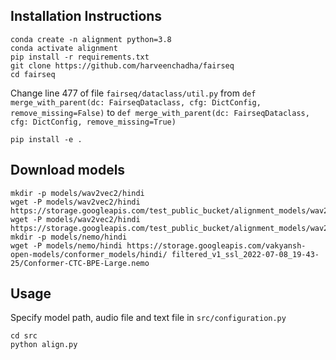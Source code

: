 ## Installation Instructions 

```
conda create -n alignment python=3.8
conda activate alignment
pip install -r requirements.txt 
git clone https://github.com/harveenchadha/fairseq
cd fairseq
```
Change line $477$ of file `fairseq/dataclass/util.py` from `def merge_with_parent(dc: FairseqDataclass, cfg: DictConfig, remove_missing=False)` to `def merge_with_parent(dc: FairseqDataclass, cfg: DictConfig, remove_missing=True)`

`pip install -e .`

## Download models
```
mkdir -p models/wav2vec2/hindi
wget -P models/wav2vec2/hindi https://storage.googleapis.com/test_public_bucket/alignment_models/wav2vec2/hindi/hi.pt
wget -P models/wav2vec2/hindi https://storage.googleapis.com/test_public_bucket/alignment_models/wav2vec2/hindi/dict.ltr.txt
mkdir -p models/nemo/hindi
wget -P models/nemo/hindi https://storage.googleapis.com/vakyansh-open-models/conformer_models/hindi/ filtered_v1_ssl_2022-07-08_19-43-25/Conformer-CTC-BPE-Large.nemo
```

## Usage
Specify model path, audio file and text file in `src/configuration.py` 
```
cd src
python align.py
```
